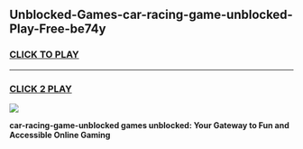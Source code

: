 
## Unblocked-Games-car-racing-game-unblocked-Play-Free-be74y
<h3>
<a href="https://premium76.site?title=car-racing-game-unblocked&ref=20A">CLICK TO PLAY</a></h3>
<hr>

<h3>
<a href="https://premium76.site?title=car-racing-game-unblocked&ref=20A">CLICK 2 PLAY</a>
  
</h3>

<a href="https://premium76.site?title=car-racing-game-unblocked&ref=20A"><img src="https://clearcache.store/games.png"></a>


**car-racing-game-unblocked games unblocked: Your Gateway to Fun and Accessible Online Gaming**
